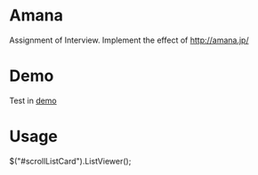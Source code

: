 Amana
=====

Assignment of Interview. Implement the effect of http://amana.jp/

Demo
=====

Test in <a href="http://kirokuan.github.io/Amana/demo/"> demo</a>

Usage
=====

$("#scrollListCard").ListViewer();
